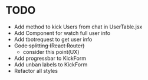 # TODO


+ Add method to kick Users from chat in UserTable.jsx
+ Add Component for watch full user info
+ Add tbotrequest to get user info
+ ~~Code splitting (React Router)~~
  + consider this point(UX)
+ Add progressbar to KickForm
+ Add unban labels to KickForm
+ Refactor all styles

